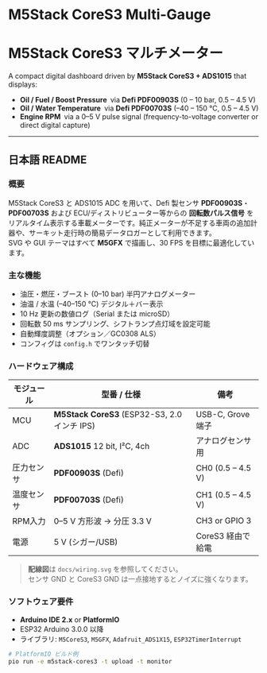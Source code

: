 # M5Stack CoreS3 Multi-Gauge  
# M5Stack CoreS3 マルチメーター

A compact digital dashboard driven by **M5Stack CoreS3 + ADS1015** that displays:

* **Oil / Fuel / Boost Pressure** via **Defi PDF00903S** (0 – 10 bar, 0.5 – 4.5 V)  
* **Oil / Water Temperature** via **Defi PDF00703S** (–40 – 150 °C, 0.5 – 4.5 V)  
* **Engine RPM** via a 0–5 V pulse signal (frequency-to-voltage converter or direct digital capture)  

---

## 日本語 README

### 概要
M5Stack CoreS3 と ADS1015 ADC を用いて、Defi 製センサ **PDF00903S**・**PDF00703S** および ECU/ディストリビューター等からの **回転数パルス信号** をリアルタイム表示する車載メーターです。純正メーターが不足する車両の追加計器や、サーキット走行時の簡易データロガーとして利用できます。  
SVG や GUI テーマはすべて **M5GFX** で描画し、30 FPS を目標に最適化しています。

### 主な機能
- 油圧・燃圧・ブースト (0–10 bar) 半円アナログメーター  
- 油温 / 水温 (–40–150 °C) デジタル＋バー表示  
- 10 Hz 更新の数値ログ（Serial または microSD）  
- 回転数 50 ms サンプリング、シフトランプ点灯域を設定可能  
- 自動輝度調整（オプション／GC0308 ALS）  
- コンフィグは `config.h` でワンタッチ切替

### ハードウェア構成
| モジュール | 型番 / 仕様 | 備考 |
| ---------- | ---------- | ---- |
| MCU | **M5Stack CoreS3** (ESP32-S3, 2.0 インチ IPS) | USB-C, Grove 端子 |
| ADC | **ADS1015** 12 bit, I²C, 4ch | アナログセンサ用 |
| 圧力センサ | **PDF00903S** (Defi) | CH0 (0.5 – 4.5 V) |
| 温度センサ | **PDF00703S** (Defi) | CH1 (0.5 – 4.5 V) |
| RPM入力 | 0–5 V 方形波 → 分圧 3.3 V | CH3 or GPIO 3 |
| 電源 | 5 V (シガー/USB) | CoreS3 経由で給電 |

> **配線図**は `docs/wiring.svg` を参照してください。  
>   センサ GND と CoreS3 GND は一点接地するとノイズに強くなります。

### ソフトウェア要件
- **Arduino IDE 2.x** or **PlatformIO**  
- ESP32 Arduino 3.0.0 以降  
- ライブラリ: `M5CoreS3`, `M5GFX`, `Adafruit_ADS1X15`, `ESP32TimerInterrupt`

```bash
# PlatformIO ビルド例
pio run -e m5stack-cores3 -t upload -t monitor
